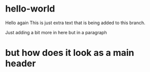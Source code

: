 # hello-world
Hello again
This is just extra text that is being added to this branch.
<p>Just adding a bit more in here but in a paragraph</p>
<h1>but how does it look as a main header</h1>
